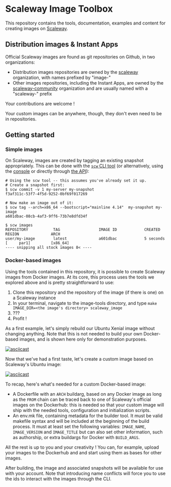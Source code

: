 # Scaleway Image Toolbox

This repository contains the tools, documentation, examples and content for creating images on [Scaleway](https://www.scaleway.com/).


## Distribution images & Instant Apps

Official Scaleway images are found as git repositories on Github, in two organizations:
* Distribution images repositories are owned by the [scaleway](https://github.com/scaleway) organization, with names prefixed by "image-"
* Other images repositories, including the Instant Apps, are owned by the [scaleway-community](https://github.com/scaleway-community) organization and are usually named with a "scaleway-" prefix

Your contributions are welcome !

Your custom images can be anywhere, though, they don't even need to be in repositories.

## Getting started

### Simple images

On Scaleway, images are created by tagging an existing snapshot appropriately. This can be done with the [`scw` CLI tool](https://github.com/scaleway/scaleway-cli) (or alternatively, using the [console](https://cloud.scaleway.com) or directly through [the API](https://developer.scaleway.com)):

```
# Using the scw tool -- this assumes you've already set it up.
# Create a snapshot first:
$ scw commit -v 1 my-server my-snapshot
f3af311c-53f7-4f5d-9252-0bf69f017269

# Now make an image out of it:
$ scw tag --arch=x86_64 --bootscript="mainline 4.14"  my-snapshot my-image
a601dbac-08cb-4af3-9ff6-73b7e8dfd34f

$ scw images
REPOSITORY           TAG                 IMAGE ID            CREATED             REGION              ARCH
user/my-image        latest              a601dbac            5 seconds           [     par1]         [x86_64]
---- snipping all stock images 8< ----
```

### Docker-based images

Using the tools contained in this repository, it is possible to create Scaleway images from Docker images. At its core, this process uses the tools we explored above and is pretty straightforward to use: 
  1. Clone this repository and the repository of the image (if there is one) on a Scaleway instance
  2. In your terminal, navigate to the image-tools directory, and type `make IMAGE_DIR=<the image's directory> scaleway_image`
  3. ???
  4. Profit !

As a first example, let's simply rebuild our Ubuntu Xenial image without changing anything. Note that this is not needed to build your own Docker-based images, and is shown here only for demonstration purposes.

[![asciicast](https://asciinema.org/a/foiok7e9gWnyqKK6HbWQIaAQz.png)](https://asciinema.org/a/foiok7e9gWnyqKK6HbWQIaAQz)

Now that we've had a first taste, let's create a custom image based on Scaleway's Ubuntu image:

[![asciicast](https://asciinema.org/a/qRVW81Ciqd1eeoki3Enyn3X7e.png)](https://asciinema.org/a/qRVW81Ciqd1eeoki3Enyn3X7e)

To recap, here's what's needed for a custom Docker-based image:
  - A Dockerfile with an `ARCH` buildarg, based on any Docker image as long as the `FROM` chain can be traced back to one of Scaleway's official images on the Dockerhub: this is needed so that your custom image will ship with the needed tools, configuration and initialization scripts.
  - An env.mk file, containing metadata for the builder tool. It must be valid makefile syntax and will be included at the beginning of the build process. It must at least set the following variables: `IMAGE_NAME`, `IMAGE_VERSION` and `IMAGE_TITLE` but can also set other information, such as authorship, or extra buildargs for Docker with `BUILD_ARGS`.
  
All the rest is up to you and your creativity ! You can, for example, upload your images to the Dockerhub and and start using them as bases for other images.

After building, the image and associated snapshots will be available for use with your account. Note that introducing name conflicts will force you to use the ids to interact with the images through the CLI.
